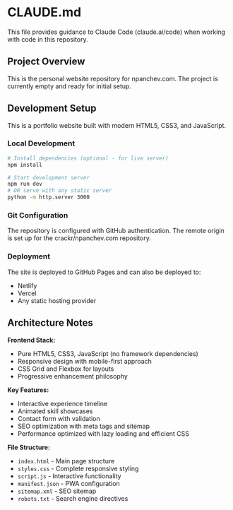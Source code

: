 # CLAUDE.md

This file provides guidance to Claude Code (claude.ai/code) when working with code in this repository.

## Project Overview

This is the personal website repository for npanchev.com. The project is currently empty and ready for initial setup.

## Development Setup

This is a portfolio website built with modern HTML5, CSS3, and JavaScript. 

### Local Development
```bash
# Install dependencies (optional - for live server)
npm install

# Start development server
npm run dev
# OR serve with any static server
python -m http.server 3000
```

### Git Configuration
The repository is configured with GitHub authentication. The remote origin is set up for the crackr/npanchev.com repository.

### Deployment
The site is deployed to GitHub Pages and can also be deployed to:
- Netlify
- Vercel  
- Any static hosting provider

## Architecture Notes

**Frontend Stack:**
- Pure HTML5, CSS3, JavaScript (no framework dependencies)
- Responsive design with mobile-first approach
- CSS Grid and Flexbox for layouts
- Progressive enhancement philosophy

**Key Features:**
- Interactive experience timeline
- Animated skill showcases
- Contact form with validation
- SEO optimization with meta tags and sitemap
- Performance optimized with lazy loading and efficient CSS

**File Structure:**
- `index.html` - Main page structure
- `styles.css` - Complete responsive styling
- `script.js` - Interactive functionality
- `manifest.json` - PWA configuration
- `sitemap.xml` - SEO sitemap
- `robots.txt` - Search engine directives